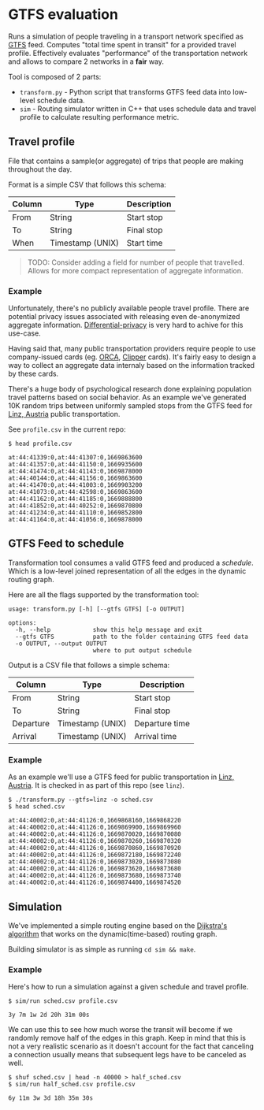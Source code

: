 # GTFS evaluation

Runs a simulation of people traveling in a transport network specified as 
[GTFS][gtfs] feed.
Computes "total time spent in transit" for a provided travel profile.
Effectively evaluates "performance" of the transportation network and allows
to compare 2 networks in a **fair** way.

Tool is composed of 2 parts:
* `transform.py` - Python script that transforms GTFS feed data into low-level
  schedule data.
* `sim` - Routing simulator written in C++ that uses schedule data and travel
  profile to calculate resulting performance metric.

## Travel profile

File that contains a sample(or aggregate) of trips that people are making
throughout the day.

Format is a simple CSV that follows this schema:

| Column      | Type             | Description |
| ----------- |------------------| ----------- |
| From        | String           | Start stop  |
| To          | String           | Final stop  |
| When        | Timestamp (UNIX) | Start time  |

> TODO: Consider adding a field for number of people that travelled.
> Allows for more compact representation of aggregate information.

### Example

Unfortunately, there's no publicly available people travel profile.
There are potential privacy issues associated with releasing even de-anonymized
aggregate information. [Differential-privacy][diff-privacy] is very hard to
achive for this use-case.

Having said that, many public transportation providers require people to use
company-issued cards (eg. [ORCA][orca], [Clipper][clipper] cards).
It's fairly easy to design a way to collect an aggregate data internaly based
on the information tracked by these cards.

There's a huge body of psychological research done explaining population
travel patterns based on social behavior. As an example we've generated 10K
random trips between uniformly sampled stops from the GTFS feed for
[Linz, Austria][linz] public transportation.

See `profile.csv` in the current repo:

```
$ head profile.csv

at:44:41339:0,at:44:41307:0,1669863600
at:44:41357:0,at:44:41150:0,1669935600
at:44:41474:0,at:44:41143:0,1669878000
at:44:40144:0,at:44:41156:0,1669863600
at:44:41470:0,at:44:41003:0,1669903200
at:44:41073:0,at:44:42598:0,1669863600
at:44:41162:0,at:44:41185:0,1669888800
at:44:41852:0,at:44:40252:0,1669870800
at:44:41234:0,at:44:41110:0,1669852800
at:44:41164:0,at:44:41056:0,1669878000
```

## GTFS Feed to schedule

Transformation tool consumes a valid GTFS feed and produced a _schedule_.
Which is a low-level joined representation of all the edges in the dynamic
routing graph.

Here are all the flags supported by the transformation tool:

```
usage: transform.py [-h] [--gtfs GTFS] [-o OUTPUT]

options:
  -h, --help            show this help message and exit
  --gtfs GTFS           path to the folder containing GTFS feed data
  -o OUTPUT, --output OUTPUT
                        where to put output schedule
```

Output is a CSV file that follows a simple schema:

| Column      | Type             | Description    |
| ----------- |------------------| ---------------|
| From        | String           | Start stop     |
| To          | String           | Final stop     |
| Departure   | Timestamp (UNIX) | Departure time |
| Arrival     | Timestamp (UNIX) | Arrival time   |

### Example

As an example we'll use a GTFS feed for public transportation in
[Linz, Austria][linz]. It is checked in as part of this repo (see `linz`).

```
$ ./transform.py --gtfs=linz -o sched.csv
$ head sched.csv

at:44:40002:0,at:44:41126:0,1669868160,1669868220
at:44:40002:0,at:44:41126:0,1669869900,1669869960
at:44:40002:0,at:44:41126:0,1669870020,1669870080
at:44:40002:0,at:44:41126:0,1669870260,1669870320
at:44:40002:0,at:44:41126:0,1669870860,1669870920
at:44:40002:0,at:44:41126:0,1669872180,1669872240
at:44:40002:0,at:44:41126:0,1669873020,1669873080
at:44:40002:0,at:44:41126:0,1669873620,1669873680
at:44:40002:0,at:44:41126:0,1669873680,1669873740
at:44:40002:0,at:44:41126:0,1669874400,1669874520
```

## Simulation

We've implemented a simple routing engine based on the
[Dijkstra's algorithm][dijkstra] that works on the dynamic(time-based) routing
graph.

Building simulator is as simple as running `cd sim && make`.

### Example

Here's how to run a simulation against a given schedule and travel profile.

```
$ sim/run sched.csv profile.csv

3y 7m 1w 2d 20h 31m 00s
```

We can use this to see how much worse the transit will become if we randomly
remove half of the edges in this graph. Keep in mind that this is not a very
realistic scenario as it doesn't account for the fact that canceling a
connection usually means that subsequent legs have to be canceled as well.

```
$ shuf sched.csv | head -n 40000 > half_sched.csv
$ sim/run half_sched.csv profile.csv

6y 11m 3w 3d 18h 35m 30s
```

[gtfs]: https://gtfs.org
[diff-privacy]: https://en.wikipedia.org/wiki/Differential_privacy
[linz]: https://en.wikipedia.org/wiki/Linz
[orca]: https://www.myorca.com
[clipper]: https://www.clippercard.com
[dijkstra]: https://en.wikipedia.org/wiki/Dijkstra%27s_algorithm
